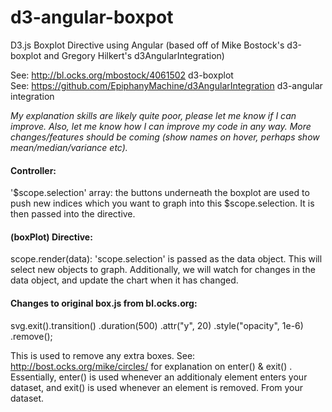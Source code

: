 d3-angular-boxpot
=================

D3.js Boxplot Directive using Angular 
(based off of Mike Bostock's d3-boxplot and Gregory Hilkert's d3AngularIntegration)

See: http://bl.ocks.org/mbostock/4061502   d3-boxplot <br/>
See: https://github.com/EpiphanyMachine/d3AngularIntegration   d3-angular integration


<i>My explanation skills are likely quite poor, please let me know if I can improve. Also, let me know how I can improve my code in any way. More changes/features should be coming (show names on hover, perhaps show mean/median/variance etc).</i>







<h4><b> Controller: </b></h4>
'$scope.selection' array: the buttons underneath the boxplot are used to push new indices which you want to graph into this $scope.selection. It is then passed into the directive.




<b><h4> (boxPlot) Directive: </b></h4>
scope.render(data): 'scope.selection' is passed as the data object. This will select new objects to graph. Additionally, we will watch for changes in the data object, and update the chart when it has changed. 



<b><h4> Changes to original box.js from bl.ocks.org: </b></h4>
svg.exit().transition()
    .duration(500)
    .attr("y", 20)
    .style("opacity", 1e-6)
    .remove();
    
This is used to remove any extra boxes. See: http://bost.ocks.org/mike/circles/ for explanation on enter() & exit() .
Essentially, enter() is used whenever an additionaly element enters your dataset, and exit() is used whenever an element is removed. From your dataset.

